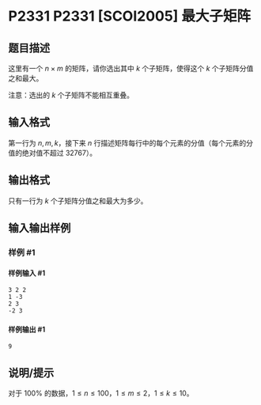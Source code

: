 # P2331 P2331 [SCOI2005] 最大子矩阵

## 题目描述

这里有一个 $n \times m$ 的矩阵，请你选出其中 $k$ 个子矩阵，使得这个 $k$ 个子矩阵分值之和最大。

注意：选出的 $k$ 个子矩阵不能相互重叠。

## 输入格式

第一行为 $n,m,k$，接下来 $n$ 行描述矩阵每行中的每个元素的分值（每个元素的分值的绝对值不超过 $32767$）。

## 输出格式

只有一行为 $k$ 个子矩阵分值之和最大为多少。

## 输入输出样例

### 样例 #1

#### 样例输入 #1

```
3 2 2
1 -3
2 3
-2 3
```

#### 样例输出 #1

```
9
```

## 说明/提示

对于 $100 \%$ 的数据，$1 \leq n \leq 100$，$1 \leq m \leq 2$，$1 \leq k \leq 10$。
